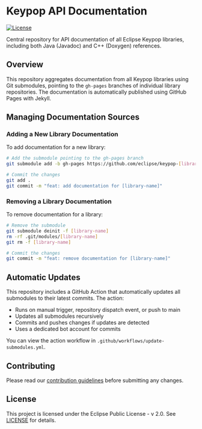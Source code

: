 # Keypop API Documentation

[![License](https://img.shields.io/badge/License-EPL_2.0-blue.svg)](https://www.eclipse.org/legal/epl-2.0/)

Central repository for API documentation of all Eclipse Keypop libraries, including both Java (Javadoc) and C++ (Doxygen) references.

## Overview

This repository aggregates documentation from all Keypop libraries using Git submodules, pointing to the `gh-pages` branches of individual library repositories. The documentation is automatically published using GitHub Pages with Jekyll.

## Managing Documentation Sources

### Adding a New Library Documentation

To add documentation for a new library:

```bash
# Add the submodule pointing to the gh-pages branch
git submodule add -b gh-pages https://github.com/eclipse/keypop-[library-name].git [library-name]

# Commit the changes
git add .
git commit -m "feat: add documentation for [library-name]"
```

### Removing a Library Documentation

To remove documentation for a library:

```bash
# Remove the submodule
git submodule deinit -f [library-name]
rm -rf .git/modules/[library-name]
git rm -f [library-name]

# Commit the changes
git commit -m "feat: remove documentation for [library-name]"
```

## Automatic Updates

This repository includes a GitHub Action that automatically updates all submodules to their latest commits. The action:

- Runs on manual trigger, repository dispatch event, or push to main
- Updates all submodules recursively
- Commits and pushes changes if updates are detected
- Uses a dedicated bot account for commits

You can view the action workflow in `.github/workflows/update-submodules.yml`.

## Contributing

Please read our [contribution guidelines](https://keypop.org/community/contributing/) before submitting any changes.

## License

This project is licensed under the Eclipse Public License - v 2.0. See [LICENSE](LICENSE) for details.

